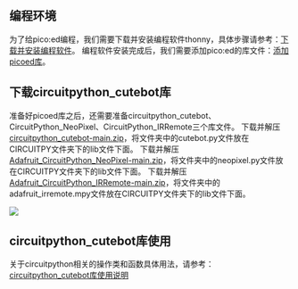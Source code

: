 ﻿---
sidebar_position: 3
---

## 编程环境
为了给pico:ed编程，我们需要下载并安装编程软件thonny，具体步骤请参考：[下载并安装编程软件](https://www.yuque.com/elecfreaks-learn/picoed/ggnxx2)。
编程软件安装完成后，我们需要添加pico:ed的库文件：[添加picoed库](https://www.yuque.com/elecfreaks-learn/picoed/wvuaff)。
## 下载circuitpython_cutebot库
准备好picoed库之后，还需要准备circuitpython_cutebot、CircuitPython_NeoPixel、CircuitPython_IRRemote三个库文件。
下载并解压[circuitpython_cutebot-main.zip](https://github.com/elecfreaks/circuitpython_cutebot/archive/refs/heads/main.zip)，将文件夹中的cutebot.py文件放在CIRCUITPY文件夹下的lib文件下面。
下载并解压[Adafruit_CircuitPython_NeoPixel-main.zip](https://github.com/adafruit/Adafruit_CircuitPython_NeoPixel/archive/refs/heads/main.zip)，将文件夹中的neopixel.py文件放在CIRCUITPY文件夹下的lib文件下面。
下载并解压[Adafruit_CircuitPython_IRRemote-main.zip](https://github.com/adafruit/Adafruit_CircuitPython_Bundle/releases/download/20220510/adafruit-circuitpython-bundle-7.x-mpy-20220510.zip)，将文件夹中的adafruit_irremote.mpy文件放在CIRCUITPY文件夹下的lib文件下面。

![](https://wiki-media-ef.oss-cn-hongkong.aliyuncs.com//images/pico-cutebot-programming-01.png)

## circuitpython_cutebot库使用
关于circuitpython相关的操作类和函数具体用法，请参考：[circuitpython_cutebot库使用说明](https://www.yuque.com/elecfreaks-learn/picoed/fciy6o)
